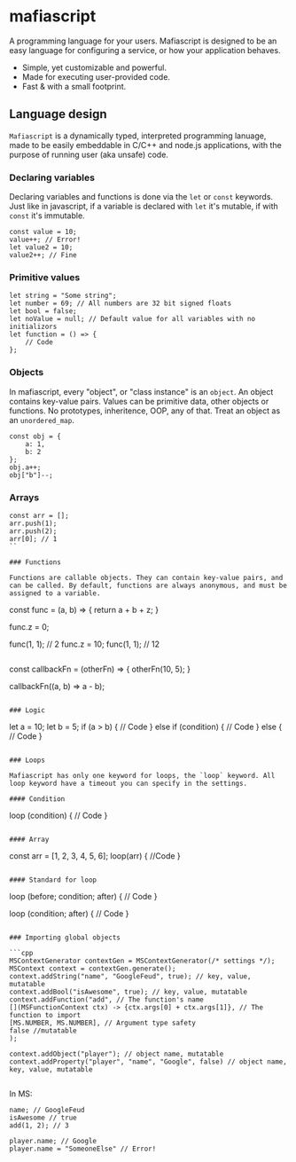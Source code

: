 # mafiascript

A programming language for your users. Mafiascript is designed to be an easy language for configuring a service, or how your application behaves.

- Simple, yet customizable and powerful.
- Made for executing user-provided code. 
- Fast & with a small footprint.

## Language design

`Mafiascript` is a dynamically typed, interpreted programming lanuage, made to be easily embeddable in C/C++ and node.js applications, with the purpose of running user (aka unsafe) code. 

### Declaring variables

Declaring variables and functions is done via the `let` or `const` keywords. Just like in javascript, if a variable is declared with `let` it's mutable, if with `const` it's immutable. 

```
const value = 10;
value++; // Error!
let value2 = 10;
value2++; // Fine
```

### Primitive values

```
let string = "Some string";
let number = 69; // All numbers are 32 bit signed floats
let bool = false;
let noValue = null; // Default value for all variables with no initializors
let function = () => {
    // Code
};
```

### Objects

In mafiascript, every "object", or "class instance" is an `object`. An object contains key-value pairs. Values can be primitive data, other objects or functions. No prototypes, inheritence, OOP, any of that. Treat an object as an `unordered_map`.

```
const obj = {
    a: 1,
    b: 2
};
obj.a++;
obj["b"]--;
```

### Arrays

```
const arr = [];
arr.push(1);
arr.push(2);
arr[0]; // 1
``

### Functions

Functions are callable objects. They can contain key-value pairs, and can be called. By default, functions are always anonymous, and must be assigned to a variable.

```
const func = (a, b) => {
    return a + b + z;
}

func.z = 0;

func(1, 1); // 2
func.z = 10;
func(1, 1); // 12
```

```
const callbackFn = (otherFn) => {
    otherFn(10, 5);
}

callbackFn((a, b) => a - b);
```

### Logic

```
let a = 10;
let b = 5;
if (a > b) { 
 // Code
} else if (condition) {
    // Code
} else  {
// Code
}
```

### Loops

Mafiascript has only one keyword for loops, the `loop` keyword. All loop keyword have a timeout you can specify in the settings. 

#### Condition
```
loop (condition) {
  // Code
}
```

#### Array

```
const arr = [1, 2, 3, 4, 5, 6];
loop(arr) {
    //Code
}
```

#### Standard for loop

```
loop (before; condition; after) {
    // Code
}

loop (condition; after) {
    // Code
}
```

### Importing global objects

```cpp 
MSContextGenerator contextGen = MSContextGenerator(/* settings */);
MSContext context = contextGen.generate();
context.addString("name", "GoogleFeud", true); // key, value, mutatable
context.addBool("isAwesome", true); // key, value, mutatable
context.addFunction("add", // The function's name 
[](MSFunctionContext ctx) -> {ctx.args[0] + ctx.args[1]}, // The function to import
[MS.NUMBER, MS.NUMBER], // Argument type safety
false //mutatable
);

context.addObject("player"); // object name, mutatable
context.addProperty("player", "name", "Google", false) // object name, key, value, mutatable


```

In MS:

```
name; // GoogleFeud
isAwesome // true
add(1, 2); // 3

player.name; // Google
player.name = "SomeoneElse" // Error!
```